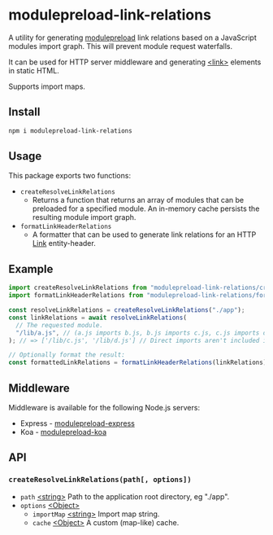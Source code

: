 # modulepreload-link-relations

A utility for generating [modulepreload](https://developer.mozilla.org/en-US/docs/Web/HTML/Attributes/rel/modulepreload) link relations based on a JavaScript modules import graph. This will prevent module request waterfalls.

It can be used for HTTP server middleware and generating [\<link\>](https://developer.mozilla.org/en-US/docs/Web/HTML/Element/link) elements in static HTML.

Supports import maps.

## Install

```sh
npm i modulepreload-link-relations
```

## Usage

This package exports two functions:

- `createResolveLinkRelations`
  - Returns a function that returns an array of modules that can be preloaded for a specified module. An in-memory cache persists the resulting module import graph.
- `formatLinkHeaderRelations`
  - A formatter that can be used to generate link relations for an HTTP [Link](https://developer.mozilla.org/en-US/docs/Web/HTTP/Headers/Link) entity-header.

## Example

```js
import createResolveLinkRelations from "modulepreload-link-relations/createResolveLinkRelations.mjs";
import formatLinkHeaderRelations from "modulepreload-link-relations/formatLinkHeaderRelations.mjs";

const resolveLinkRelations = createResolveLinkRelations("./app");
const linkRelations = await resolveLinkRelations(
  // The requested module.
  "/lib/a.js", // (a.js imports b.js, b.js imports c.js, c.js imports d.js)
); // => ['/lib/c.js', '/lib/d.js'] // Direct imports aren't included in the result.

// Optionally format the result:
const formattedLinkRelations = formatLinkHeaderRelations(linkRelations); // => </lib/c.js>; rel="modulepreload", </lib/d.js>; rel="modulepreload"
```

## Middleware

Middleware is available for the following Node.js servers:

- Express - [modulepreload-express](https://github.com/dburles/modulepreload-express)
- Koa - [modulepreload-koa](https://github.com/dburles/modulepreload-koa)

## API

### `createResolveLinkRelations(path[, options])`

- `path` [&lt;string&gt;](https://developer.mozilla.org/en-US/docs/Web/JavaScript/Data_structures#string_type) Path to the application root directory, eg "./app".
- `options` [&lt;Object&gt;](https://developer.mozilla.org/en-US/docs/Web/JavaScript/Reference/Global_Objects/Object)
  - `importMap` [&lt;string&gt;](https://developer.mozilla.org/en-US/docs/Web/JavaScript/Data_structures#string_type) Import map string.
  - `cache` [&lt;Object&gt;](https://developer.mozilla.org/en-US/docs/Web/JavaScript/Reference/Global_Objects/Object) A custom (map-like) cache.
